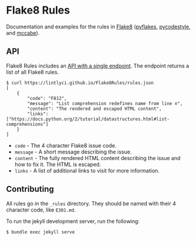 # Flake8 Rules

Documentation and examples for the rules in [Flake8](http://flake8.pycqa.org/en/latest/index.html) ([pyflakes](https://github.com/PyCQA/pyflakes), [pycodestyle](http://pycodestyle.pycqa.org/en/latest/), and [mccabe](https://github.com/pycqa/mccabe)).

## API

Flake8 Rules includes an [API with a single endpoint](https://lintlyci.github.io/Flake8Rules/rules.json). The endpoint returns a list of all Flake8 rules.

```
$ curl https://lintlyci.github.io/Flake8Rules/rules.json
[
    {
        "code": "F812",
        "message": "List comprehension redefines name from line n",
        "content": "The rendered and escaped HTML content",
        "links": ["https://docs.python.org/2/tutorial/datastructures.html#list-comprehensions"]
    }
]
```

* `code` - The 4 character Flake8 issue code.
* `message` - A short message describing the issue.
* `content` - The fully rendered HTML content describing the issue and how to fix it. The HTML is escaped.
* `links` - A list of additional links to visit for more information.

## Contributing

All rules go in the `_rules` directory. They should be named with their 4 character code, like `E301.md`.

To run the jekyll development server, run the following:

```
$ bundle exec jekyll serve
```
